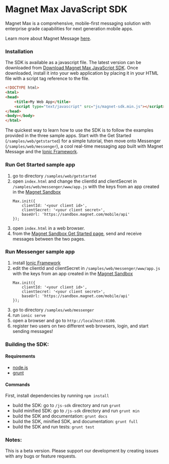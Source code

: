Magnet Max JavaScript SDK
==============

Magnet Max is a comprehensive, mobile-first messaging solution with enterprise grade capabilities for next generation mobile apps.

Learn more about Magnet Message [here](https://developer.magnet.com/).

### Installation

The SDK is available as a javascript file. The latest version can be downloaded from
 [Download Magnet Max JavaScript SDK](https://cdn.magnet.com/max-javascript/magnet-sdk.min.js). Once downloaded, install it into
 your web application by placing it in your HTML file with a script tag reference to the file.

```html
<!DOCTYPE html>
<html>
<head>
    <title>My Web App</title>
    <script type="text/javascript" src="js/magnet-sdk.min.js"></script>
</head>
<body></body>
</html>
```

The quickest way to learn how to use the SDK is to follow the examples provided in the three sample apps. Start with the Get Started (`/samples/web/getstarted`)
for a simple tutorial, then move onto Messenger (`/samples/web/messenger`), a cool real-time messaging app built with Magnet Message and the [Ionic Framework](http://ionicframework.com/).

### Run Get Started sample app

1. go to directory `/samples/web/getstarted`
2. open `index.html` and change the clientId and clientSecret in `/samples/web/messenger/www/app.js` with the keys from an app created in the [Magnet Sandbox](https://sandbox.magnet.com/)
    ```
    Max.init({
        clientId: '<your client id>',
        clientSecret: '<your client secret>',
        baseUrl: 'https://sandbox.magnet.com/mobile/api'
    });
    ```
3. open `index.html` in a web browser.
4. from the [Magnet Sandbox Get Started page](https://sandbox.magnet.com/message/v2/#/welcome), send and receive messages between the two pages.

### Run Messenger sample app

1. install [Ionic Framework](http://ionicframework.com/)
2. edit the clientId and clientSecret in `/samples/web/messenger/www/app.js` with the keys from an app created in the [Magnet Sandbox](https://sandbox.magnet.com/)
    ```
    Max.init({
        clientId: '<your client id>',
        clientSecret: '<your client secret>',
        baseUrl: 'https://sandbox.magnet.com/mobile/api'
    });
    ```
3. go to directory `/samples/web/messenger`
4. run `ionic serve`
5. open a browser and go to `http://localhost:8100`.
6. register two users on two different web browsers, login, and start sending messages!

### Building the SDK:

#### Requirements

* [node.js](https://nodejs.org/)
* [grunt](http://gruntjs.com/)

#### Commands

First, install dependencies by running `npm install`

* build the SDK: go to `/js-sdk` directory and run `grunt`
* build minified SDK: go to `/js-sdk` directory and run `grunt min`
* build the SDK and documentation: `grunt docs`
* build the SDK, minified SDK, and documentation: `grunt full`
* build the SDK and run tests: `grunt test`

### Notes:

This is a beta version. Please support our development by creating issues with any bugs or feature requests.